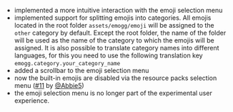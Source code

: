 - implemented a more intuitive interaction with the emoji selection menu
- implemented support for splitting emojis into categories. All emojis located in the root folder `assets/emogg/emoji` will be assigned to the `other` category by default. Except the root folder, the name of the folder will be used as the name of the category to which the emojis will be assigned. It is also possible to translate category names into different languages, for this you need to use the following translation key `emogg.category.your_category_name`
- added a scrollbar to the emoji selection menu
- now the built-in emojis are disabled via the resource packs selection menu ([#11](https://github.com/aratakileo/emogg/pull/11) by [@Abbie5](https://github.com/Abbie5))
- the emoji selection menu is no longer part of the experimental user experience.
